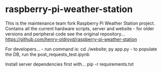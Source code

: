 # raspberry-pi-weather-station
This is the maintenance team fork Raspberry Pi Weather Station project. Contains all the current hardware scripts, server and website - for older versions and peripheral code see the original repository... https://github.com/henry-oldroyd/raspberry-pi-weather-station 

For developers... 
    - run command is: cd ./website; py app.py
    - to populate the DB, run the post_requests_test.ipynb

Install server dependencies first with... pip -r requirements.txt